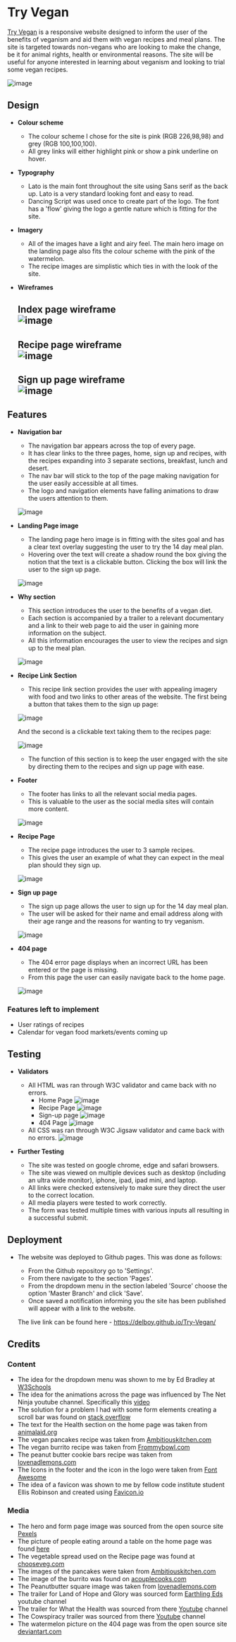 # Try Vegan

[Try Vegan](https://delboy.github.io/Try-Vegan/) is a responsive website designed to inform the user of the benefits of veganism and aid them with vegan recipes and meal plans. The site is targeted towards non-vegans who are looking to make the change, be it for animal rights, health or environmental reasons. The site will be useful for anyone interested in learning about veganism and looking to trial some vegan recipes.

![image](assets/wireframes/responsive.png)

## Design

- __Colour scheme__
    - The colour scheme I chose for the site is pink (RGB 226,98,98) and grey (RGB 100,100,100).
    - All grey links will either highlight pink or show a pink underline on hover.  

- __Typography__
    - Lato is the main font throughout the site using Sans serif as the back up. Lato is a very standard looking font and easy to read.
    - Dancing Script was used once to create part of the logo. The font has a 'flow' giving the logo a gentle nature which is fitting for the site.

- __Imagery__
    - All of the images have a light and airy feel. The main hero image on the landing page also fits the colour scheme with the pink of the watermelon.
    - The recipe images are simplistic which ties in with the look of the site.

- __Wireframes__
    ## Index page wireframe <br> ![image](assets/wireframes/indexWF.png)

    ## Recipe page wireframe <br> ![image](assets/wireframes/recipesWF.png)

    ## Sign up page wireframe <br> ![image](assets/wireframes/signupWF.png)

## Features

- __Navigation bar__

    - The navigation bar appears across the top of every page. 
    - It has clear links to the three pages, home, sign up and recipes, with the recipes expanding into 3 separate sections, breakfast, lunch and desert.
    - The nav bar will stick to the top of the page making navigation for the user easily accessible at all times. 
    - The logo and navigation elements have falling animations to draw the users attention to them.

    ![image](assets/wireframes/navbar.png)

- __Landing Page image__

    - The landing page hero image is in fitting with the sites goal and has a clear text overlay suggesting the user to try the 14 day meal plan. 
    - Hovering over the text will create a shadow round the box giving the notion that the text is a clickable button. Clicking the box will link the user to the sign up page. 

     ![image](assets/wireframes/hero.png)
    

- __Why section__

    - This section introduces the user to the benefits of a vegan diet. 
    - Each section is accompanied by a trailer to a relevant documentary and a link to their web page to aid the user in gaining more information on the subject. 
    - All this information encourages the user to view the recipes and sign up to the meal plan.
    
    ![image](assets/wireframes/why.png)

- __Recipe Link Section__

    - This recipe link section provides the user with appealing imagery with food and two links to other areas of the website. The first being a button that takes them to the sign up page:

    ![image](assets/wireframes/signup-btn.png)

    And the second is a clickable text taking them to the recipes page:

    ![image](assets/wireframes/pancake-link.png)

    - The function of this section is to keep the user engaged with the site by directing them to the recipes and sign up page with ease.

- __Footer__
    - The footer has links to all the relevant social media pages. 
    - This is valuable to the user as the social media sites will contain more content.

    ![image](assets/wireframes/footer.png)

- __Recipe Page__

    - The recipe page introduces the user to 3 sample recipes.
    - This gives the user an example of what they can expect in the meal plan should they sign up.

    ![image](assets/wireframes/recipe.png)

- __Sign up page__
    - The sign up page allows the user to sign up for the 14 day meal plan. 
    - The user will be asked for their name and email address along with their age range and the reasons for wanting to try veganism. 
    
    ![image](assets/wireframes/form.png)

- __404 page__
    - The 404 error page displays when an incorrect URL has been entered or the page is missing.
    - From this page the user can easily navigate back to the home page.

    ![image](assets/wireframes/404.png)

### Features left to implement

- User ratings of recipes
- Calendar for vegan food markets/events coming up

## Testing

- __Validators__
    - All HTML was ran through W3C validator and came back with no errors.
        - Home Page
        ![image](assets/wireframes/indexvalid.png)
        - Recipe Page
        ![image](assets/wireframes/recipesvalid.png)
        - Sign-up page
        ![image](assets/wireframes/signupvalid.png)
        - 404 Page
        ![image](assets/wireframes/404valid.png)
    - All CSS was ran through W3C Jigsaw validator and came back with no errors.
    ![image](assets/wireframes/cssvalid.png)

- __Further Testing__
    - The site was tested on google chrome, edge and safari browsers.
    - The site was viewed on multiple devices such as desktop (including an ultra wide monitor), iphone, ipad, ipad mini, and laptop. 
    - All links were checked extensively to make sure they direct the user to the correct location.
    - All media players were tested to work correctly.
    - The form was tested multiple times with various inputs all resulting in a successful submit.

## Deployment

 - The website was deployed to Github pages. This was done as follows:
    - From the Github repository go to 'Settings'.
    - From there navigate to the section 'Pages'. 
    - From the dropdown menu in the section labeled 'Source' choose the option 'Master Branch' and click 'Save'.
    - Once saved a notification informing you the site has been published will appear with a link to the website.

    The live link can be found here - https://delboy.github.io/Try-Vegan/

## Credits

### __Content__

- The idea for the dropdown menu was shown to me by Ed Bradley at [W3Schools](https://www.w3schools.com/howto/howto_css_dropdown_navbar.asp)
- The idea for the animations across the page was influenced by The Net Ninja youtube channel. Specifically this [video](https://www.youtube.com/watch?v=PjR97QzOrJM&t=306s) 
- The solution for a problem I had with some form elements creating a scroll bar was found on [stack overflow](https://stackoverflow.com/questions/5219175/how-to-make-an-element-width-100-minus-padding)
- The text for the Health section on the home page was taken from [animalaid.org](https://www.animalaid.org.uk/)
- The vegan pancakes recipe was taken from [Ambitiouskitchen.com](https://www.ambitiouskitchen.com/fluffy-vegan-pancakes/)
- The vegan burrito recipe was taken from [Frommybowl.com](https://frommybowl.com/rice-bean-burritos/)
- The peanut butter cookie bars recipe was taken from [lovenadlemons.com](https://www.loveandlemons.com/peanut-butter-chocolate-chip-cookie-bars/)
- The Icons in the footer and the icon in the logo were taken from [Font Awesome](https://fontawesome.com/)
- The idea of a favicon was shown to me by fellow code institute student Ellis Robinson and created using [Favicon.io](https://favicon.io/)

### __Media__

- The hero and form page image was sourced from the open source site [Pexels](https://www.pexels.com/.) 
- The picture of people eating around a table on the home page was found [here](https://www.connexionfrance.com/French-news/French-study-finds-social-meals-increase-Covid-contamination)
- The vegetable spread used on the Recipe page was found at [chooseveg.com](https://chooseveg.com/blog/what-you-need-to-know-about-the-vegan-food-pyramid/)
- The images of the pancakes were taken from  [Ambitiouskitchen.com](https://www.ambitiouskitchen.com/fluffy-vegan-pancakes/)
- The image of the burrito was found on [acouplecooks.com](https://www.acouplecooks.com/vegan-burrito/)
- The Peanutbutter square image was taken from [lovenadlemons.com](https://www.loveandlemons.com/)
- The trailer for Land of Hope and Glory was sourced form [Earthling Eds](https://www.youtube.com/channel/UCVRrGAcUc7cblUzOhI1KfFg) youtube channel 
- The trailer for What the Health was sourced from there [Youtube](https://www.youtube.com/channel/UCDVUqyG8R9Z0diJRU-YO3KA) channel
- The Cowspiracy trailer was sourced from there [Youtube](https://www.youtube.com/channel/UCamf6YZ_Xo9vbcynZJwvdMA) channel
- The watermelon picture on the 404 page was from the open source site [deviantart.com](https://www.deviantart.com/renbunny/art/Sad-Watermelon-554531253)